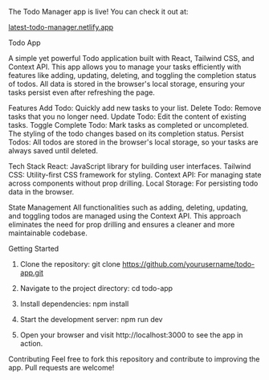 The Todo Manager app is live! You can check it out at:

[latest-todo-manager.netlify.app](https://latest-todo-manager.netlify.app/)

Todo App

A simple yet powerful Todo application built with React, Tailwind CSS, and Context API. This app allows you to manage your tasks efficiently with features like adding, updating, deleting, and toggling the completion status of todos. All data is stored in the browser's local storage, ensuring your tasks persist even after refreshing the page.

Features
Add Todo: Quickly add new tasks to your list.
Delete Todo: Remove tasks that you no longer need.
Update Todo: Edit the content of existing tasks.
Toggle Complete Todo: Mark tasks as completed or uncompleted. The styling of the todo changes based on its completion status.
Persist Todos: All todos are stored in the browser's local storage, so your tasks are always saved until deleted.

Tech Stack
React: JavaScript library for building user interfaces.
Tailwind CSS: Utility-first CSS framework for styling.
Context API: For managing state across components without prop drilling.
Local Storage: For persisting todo data in the browser.

State Management
All functionalities such as adding, deleting, updating, and toggling todos are managed using the Context API. This approach eliminates the need for prop drilling and ensures a cleaner and more maintainable codebase.

Getting Started
1. Clone the repository:
git clone https://github.com/yourusername/todo-app.git

2. Navigate to the project directory:
cd todo-app

3. Install dependencies:
npm install

4. Start the development server:
npm run dev

5. Open your browser and visit http://localhost:3000 to see the app in action.

Contributing
Feel free to fork this repository and contribute to improving the app. Pull requests are welcome!